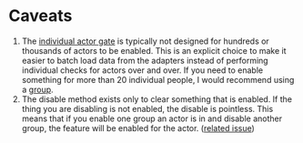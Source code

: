 # Caveats

1. The [individual actor gate](https://github.com/jnunemaker/flipper/blob/master/docs/Gates.md#2-individual-actor) is typically not designed for hundreds or thousands of actors to be enabled. This is an explicit choice to make it easier to batch load data from the adapters instead of performing individual checks for actors over and over. If you need to enable something for more than 20 individual people, I would recommend using a [group](https://github.com/jnunemaker/flipper/blob/master/docs/Gates.md#5-group).
2. The disable method exists only to clear something that is enabled. If the thing you are disabling is not enabled, the disable is pointless. This means that if you enable one group an actor is in and disable another group, the feature will be enabled for the actor. ([related issue](https://github.com/jnunemaker/flipper/issues/71))

